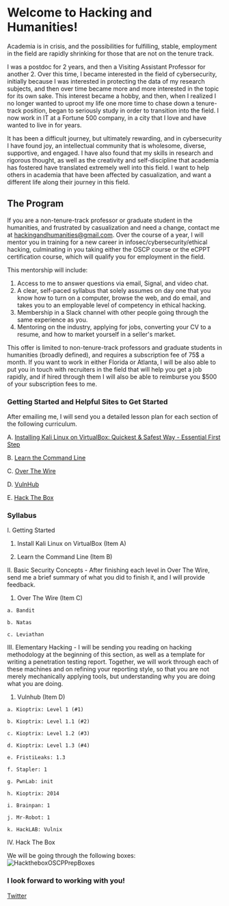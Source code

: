 # Welcome to Hacking and Humanities!

Academia is in crisis, and the possibilities for fulfilling, stable, employment in the field are rapidly shrinking for those that are not on the tenure track. 

I was a postdoc for 2 years, and then a Visiting Assistant Professor for another 2. Over this time, I became interested in the field of cybersecurity, initially because I was interested in protecting the data of my research subjects, and then over time became more and more interested in the topic for its own sake. This interest became a hobby, and then, when I realized I no longer wanted to uproot my life one more time to chase down a tenure-track position, began to seriously study in order to transition into the field. I now work in IT at a Fortune 500 company, in a city that I love and have wanted to live in for years.

It has been a difficult journey, but ultimately rewarding, and in cybersecurity I have found joy, an intellectual community that is wholesome, diverse, supportive, and engaged. I have also found that my skills in research and rigorous thought, as well as the creativity and self-discipline that academia has fostered have translated extremely well into this field. I want to help others in academia that have been affected by casualization, and want a different life along their journey in this field.

## The Program

If you are a non-tenure-track professor or graduate student in the humanities, and frustrated by casualization and need a change, contact me at hackingandhumanities@gmail.com. Over the course of a year, I will mentor you in training for a new career in infosec/cybersecurity/ethical hacking, culminating in you taking either the OSCP course or the eCPPT certification course, which will qualify you for employment in the field.

This mentorship will include:

1. Access to me to answer questions via email, Signal, and video chat.
2. A clear, self-paced syllabus that solely assumes on day one that you know how to turn on a computer, browse the web, and do email, and takes you to an employable level of competency in ethical hacking.
3. Membership in a Slack channel with other people going through the same experience as you.
4. Mentoring on the industry, applying for jobs, converting your CV to a resume, and how to market yourself in a seller's market.

This offer is limited to non-tenure-track professors and graduate students in humanities (broadly defined), and requires a subscription fee of 75$ a month. If you want to work in either Florida or Atlanta, I will be also able to put you in touch with recruiters in the field that will help you get a job rapidly, and if hired through them I will also be able to reimburse you $500 of your subscription fees to me.

### Getting Started and Helpful Sites to Get Started

After emailing me, I will send you a detailed lesson plan for each section of the following curriculum.

A. [Installing Kali Linux on VirtualBox: Quickest & Safest Way - Essential First Step](https://itsfoss.com/install-kali-linux-virtualbox/) 

B. [Learn the Command Line](https://www.codecademy.com/learn/learn-the-command-line)

C. [Over The Wire](http://overthewire.org/wargames/)

D. [VulnHub](https://www.vulnhub.com/)

E. [Hack The Box](https://www.hackthebox.eu/)

### Syllabus 

I. Getting Started
  
  1. Install Kali Linux on VirtualBox (Item A)
  
  2. Learn the Command Line (Item B)
  
II. Basic Security Concepts - After finishing each level in Over The Wire, send me a brief summary of what you did to finish it, and I will provide feedback.
  
  1. Over The Wire (Item C)
  
    a. Bandit
    
    b. Natas
    
    c. Leviathan

III. Elementary Hacking - I will be sending you reading on hacking methodology at the beginning of this section, as well as a template for writing a penetration testing report. Together, we will work through each of these machines and on refining your reporting style, so that you are not merely mechanically applying tools, but understanding why you are doing what you are doing.
  
  1. Vulnhub (Item D)
    
    a. Kioptrix: Level 1 (#1)
    
    b. Kioptrix: Level 1.1 (#2)
    
    c. Kioptrix: Level 1.2 (#3)
    
    d. Kioptrix: Level 1.3 (#4)
    
    e. FristiLeaks: 1.3
    
    f. Stapler: 1
    
    g. PwnLab: init
    
    h. Kioptrix: 2014
    
    i. Brainpan: 1
    
    j. Mr-Robot: 1
    
    k. HackLAB: Vulnix

IV. Hack The Box

  We will be going through the following boxes:
  ![HacktheboxOSCPPrepBoxes](https://sw33tp3a.github.io/hackingandhumanities/hackthebox.png)

### I look forward to working with you!

[Twitter](https://twitter.com/jediande)
